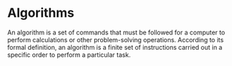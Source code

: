 # Algorithms
An algorithm is a set of commands that must be followed for a computer to perform calculations or other problem-solving operations. According to its formal definition, an algorithm is a finite set of instructions carried out in a specific order to perform a particular task.
